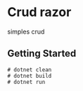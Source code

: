 # Crud razor
simples crud

## Getting Started
    # dotnet clean
    # dotnet build
    # dotnet run
